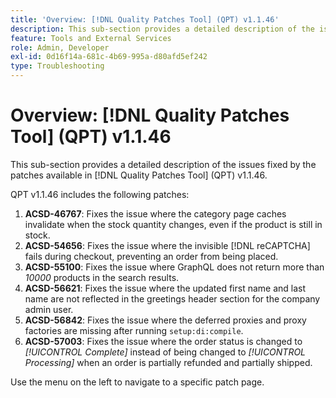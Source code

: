 ```yaml
---
title: 'Overview: [!DNL Quality Patches Tool] (QPT) v1.1.46'
description: This sub-section provides a detailed description of the issues fixed by the patches available in [!DNL Quality Patches Tool] (QPT) v1.1.46.
feature: Tools and External Services
role: Admin, Developer
exl-id: 0d16f14a-681c-4b69-995a-d80afd5ef242
type: Troubleshooting
---
```

# Overview: [!DNL Quality Patches Tool] (QPT) v1.1.46

This sub-section provides a detailed description of the issues fixed by the patches available in [!DNL Quality Patches Tool] (QPT) v1.1.46.

QPT v1.1.46 includes the following patches:

1. **ACSD-46767**: Fixes the issue where the category page caches invalidate when the stock quantity changes, even if the product is still in stock.
1. **ACSD-54656**: Fixes the issue where the invisible [!DNL reCAPTCHA] fails during checkout, preventing an order from being placed.
1. **ACSD-55100**: Fixes the issue where GraphQL does not return more than *10000* products in the search results.
1. **ACSD-56621**: Fixes the issue where the updated first name and last name are not reflected in the greetings header section for the company admin user.
1. **ACSD-56842**: Fixes the issue where the deferred proxies and proxy factories are missing after running `setup:di:compile`.
1. **ACSD-57003**: Fixes the issue where the order status is changed to *[!UICONTROL Complete]* instead of being changed to *[!UICONTROL Processing]* when an order is partially refunded and partially shipped.

Use the menu on the left to navigate to a specific patch page.
